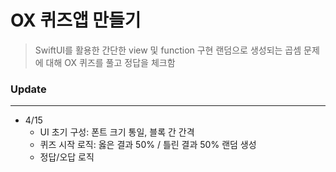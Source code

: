 # OX 퀴즈앱 만들기
> SwiftUI를 활용한 간단한 view 및 function 구현
> 랜덤으로 생성되는 곱셈 문제에 대해 OX 퀴즈를 풀고 정답을 체크함

### Update
* * *
- 4/15
  - UI 초기 구성: 폰트 크기 통일, 블록 간 간격
  - 퀴즈 시작 로직: 옳은 결과 50% / 틀린 결과 50% 랜덤 생성
  - 정답/오답 로직
